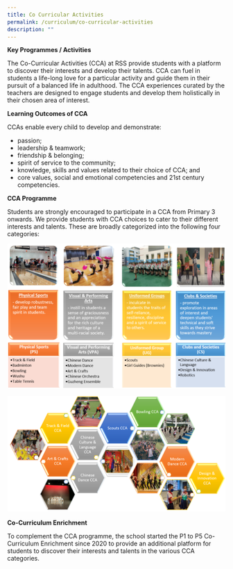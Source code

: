 ```yaml
---
title: Co Curricular Activities
permalink: /curriculum/co-curricular-activities
description: ""
---
```

**Key Programmes / Activities**

The Co-Curricular Activities (CCA) at RSS provide students with a platform to discover their interests and develop their talents. CCA can fuel in students a life-long love for a particular activity and guide them in their pursuit of a balanced life in adulthood. The CCA experiences curated by the teachers are designed to engage students and develop them holistically in their chosen area of interest.

**Learning Outcomes of CCA**

CCAs enable every child to develop and demonstrate:
* passion;
* leadership & teamwork;
* friendship & belonging;
* spirit of service to the community;
* knowledge, skills and values related to their choice of CCA; and
* core values, social and emotional competencies and 21st century competencies.

**CCA Programme**

Students are strongly encouraged to participate in a CCA from Primary 3 onwards. We provide students with CCA choices to cater to their different interests and talents. These are broadly categorized into the following four categories:

![](/images/RSS%20CCA.png)

![](/images/CCA.png)

**Co-Curriculum Enrichment**

To complement the CCA programme, the school started the P1 to P5 Co-Curriculum Enrichment since 2020 to provide an additional platform for students to discover their interests and talents in the various CCA categories.
